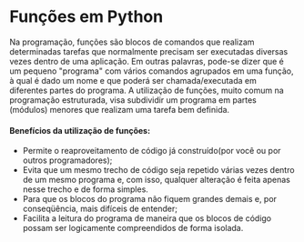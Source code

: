 # Funções em Python

Na programação, funções são blocos de comandos que realizam determinadas tarefas que normalmente precisam ser executadas diversas vezes 
dentro de uma aplicação. Em outras palavras, pode-se dizer que é um pequeno "programa" com vários comandos agrupados em uma função, à qual é dado um nome e que poderá ser chamada/executada em diferentes partes do programa.
 A utilização de funções, muito comum na programação estruturada, visa subdividir um programa em partes (módulos) menores que realizam uma tarefa bem definida.

#### Benefícios da utilização de funções:
+ Permite o reaproveitamento de código já construído(por você ou por outros programadores);
+ Evita que um mesmo trecho de código seja repetido várias vezes dentro de um mesmo programa e, com isso, qualquer alteração é feita apenas nesse trecho e de forma simples.
+ Para que os blocos do programa não fiquem grandes demais e, por conseqüência, mais difíceis de entender;
+ Facilita a leitura do programa de maneira que os blocos de código possam ser logicamente compreendidos de forma isolada.
